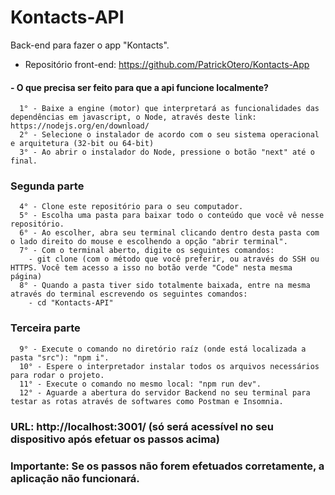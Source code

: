 # Kontacts-API
Back-end para fazer o app "Kontacts".

- Repositório front-end: https://github.com/PatrickOtero/Kontacts-App

#### - O que precisa ser feito para que a api funcione localmente?
 
      1° - Baixe a engine (motor) que interpretará as funcionalidades das dependências em javascript, o Node, através deste link: https://nodejs.org/en/download/
      2° - Selecione o instalador de acordo com o seu sistema operacional e arquitetura (32-bit ou 64-bit)
      3° - Ao abrir o instalador do Node, pressione o botão "next" até o final.

### Segunda parte

      4° - Clone este repositório para o seu computador.
      5° - Escolha uma pasta para baixar todo o conteúdo que você vê nesse repositório.
      6° - Ao escolher, abra seu terminal clicando dentro desta pasta com o lado direito do mouse e escolhendo a opção "abrir terminal".
      7° - Com o terminal aberto, digite os seguintes comandos:
        - git clone (com o método que você preferir, ou através do SSH ou HTTPS. Você tem acesso a isso no botão verde "Code" nesta mesma página)
      8° - Quando a pasta tiver sido totalmente baixada, entre na mesma através do terminal escrevendo os seguintes comandos:
        - cd "Kontacts-API"

### Terceira parte

      9° - Execute o comando no diretório raíz (onde está localizada a pasta "src"): "npm i".
      10° - Espere o interpretador instalar todos os arquivos necessários para rodar o projeto.
      11° - Execute o comando no mesmo local: "npm run dev".
      12° - Aguarde a abertura do servidor Backend no seu terminal para testar as rotas através de softwares como Postman e Insomnia.
      
 ### URL: http://localhost:3001/ (só será acessível no seu dispositivo após efetuar os passos acima)
                     
 ### Importante: Se os passos não forem efetuados corretamente, a aplicação não funcionará.
